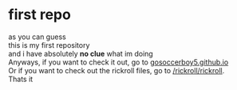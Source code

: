 # first repo
as you can guess
<br>
this is my first repository
<br>
and i have absolutely **no clue** what im doing
<br>
Anyways, if you want to check it out, go to [gosoccerboy5.github.io](gosoccerboy5.github.io)
<br>
Or if you want to check out the rickroll files, go to [/rickroll/rickroll](gosoccerboy5.github.io/rickroll/rickroll).
<br>
Thats it
